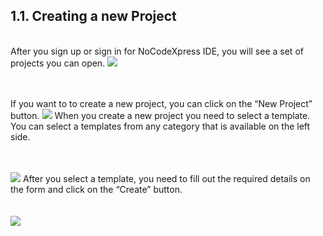 ## 1.1. Creating a new Project
<br/>
After you sign up or sign in for NoCodeXpress IDE, you will see a set of projects you can open. 
<img style="max-width:700px;max-height:350px" class="hovarable" src="https://less-code-archive.sgp1.cdn.digitaloceanspaces.com/docimages/new/0001.png"/>
<br/><br/><br/>

If you want to to create a new project, you can click on the “New Project” button.
<img style="max-width:700px;max-height:350px" class="hovarable" src="https://less-code-archive.sgp1.cdn.digitaloceanspaces.com/docimages/new/0002.png"/>
When you create a new project you need to select a template. You can select a templates from any category that is available on the left side.
<br/><br/><br/>

<img style="max-width:700px;max-height:350px" class="hovarable" src="https://less-code-archive.sgp1.cdn.digitaloceanspaces.com/docimages/new/0003.png"/>
After you select a template, you need to fill out the required details on the form and click on the “Create” button.
<br/><br/><br/>

<img style="max-width:700px;max-height:350px" class="hovarable" src="https://less-code-archive.sgp1.cdn.digitaloceanspaces.com/docimages/new/0004.png"/>

